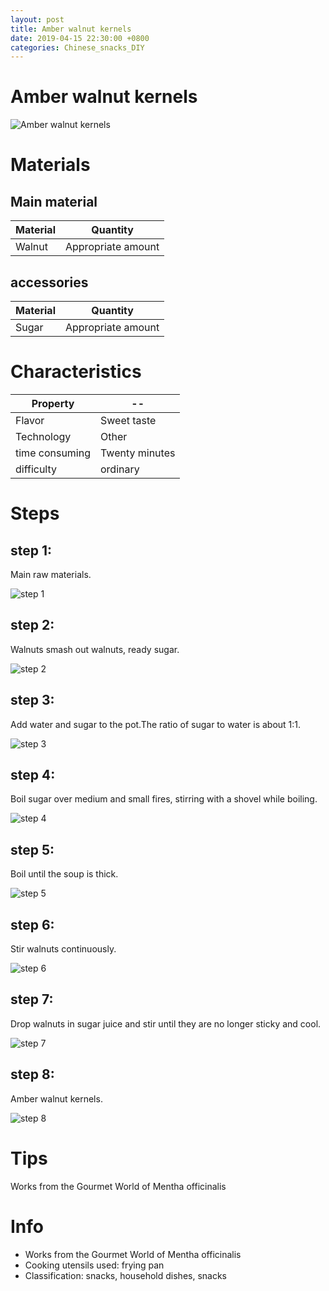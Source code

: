 ```yaml
---
layout: post
title: Amber walnut kernels
date: 2019-04-15 22:30:00 +0800
categories: Chinese_snacks_DIY
---
```


# Amber walnut kernels

![Amber walnut kernels]({{site.baseurl}}/img/426227/426227.jpg)

# Materials


## Main material

Material|Quantity
--|--
Walnut|Appropriate amount

## accessories

Material|Quantity
--|--
Sugar|Appropriate amount

# Characteristics

Property|--
--|--
Flavor|Sweet taste
Technology|Other
time consuming|Twenty minutes
difficulty|ordinary

# Steps

## step 1:

Main raw materials.

![step 1]({{site.baseurl}}/img/426227/1.jpg)

## step 2:

Walnuts smash out walnuts, ready sugar.

![step 2]({{site.baseurl}}/img/426227/2.jpg)

## step 3:

Add water and sugar to the pot.The ratio of sugar to water is about 1:1.

![step 3]({{site.baseurl}}/img/426227/3.jpg)

## step 4:

Boil sugar over medium and small fires, stirring with a shovel while boiling.

![step 4]({{site.baseurl}}/img/426227/4.jpg)

## step 5:

Boil until the soup is thick.

![step 5]({{site.baseurl}}/img/426227/5.jpg)

## step 6:

Stir walnuts continuously.

![step 6]({{site.baseurl}}/img/426227/6.jpg)

## step 7:

Drop walnuts in sugar juice and stir until they are no longer sticky and cool.

![step 7]({{site.baseurl}}/img/426227/7.jpg)

## step 8:

Amber walnut kernels.

![step 8]({{site.baseurl}}/img/426227/8.jpg)

# Tips

Works from the Gourmet World of Mentha officinalis

# Info

- Works from the Gourmet World of Mentha officinalis
- Cooking utensils used: frying pan
- Classification: snacks, household dishes, snacks